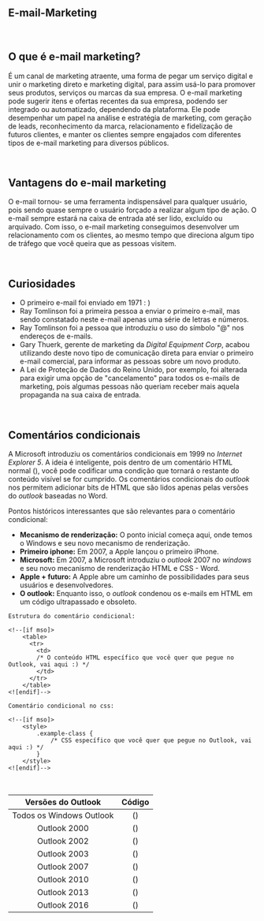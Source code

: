 ## E-mail-Marketing

<br>

## O que é e-mail marketing?
É um canal de marketing atraente, uma forma de pegar um serviço digital e unir o marketing direto e marketing digital, para assim usá-lo para promover seus produtos, serviços ou marcas da sua empresa. O e-mail marketing pode sugerir itens e ofertas recentes da sua empresa, podendo ser integrado ou automatizado, dependendo da plataforma. Ele pode desempenhar um papel na análise e estratégia de marketing, com geração de leads, reconhecimento da marca, relacionamento e fidelização de futuros clientes, e manter os clientes sempre engajados com diferentes tipos de e-mail marketing para diversos públicos.

<br>

## Vantagens do e-mail marketing
O e-mail tornou- se uma ferramenta indispensável para qualquer usuário, pois sendo quase sempre o usuário forçado a realizar algum tipo de ação. O e-mail sempre estará na caixa de entrada até ser lido, excluído ou arquivado. Com isso, o e-mail marketing conseguimos desenvolver um relacionamento com os clientes, ao mesmo tempo que direciona algum tipo de tráfego que você queira que as pessoas visitem.  

<br>

## Curiosidades
  - O primeiro e-mail foi enviado em 1971 : )<br>
  - Ray Tomlinson foi a primeira pessoa a enviar o primeiro e-mail, mas sendo constatado neste e-mail apenas uma série de letras e números.<br>
  - Ray Tomlinson foi a pessoa que introduziu o uso do símbolo "@" nos endereços de e-mails.<br> 
  - Gary Thuerk, gerente de marketing da <i>Digital Equipment Corp</i>, acabou utilizando deste novo tipo de comunicação direta para enviar o primeiro e-mail comercial, para informar as pessoas sobre um novo produto.<br>
  - A Lei de Proteção de Dados do Reino Unido, por exemplo, foi alterada para exigir uma opção de "cancelamento" para todos os e-mails de marketing, pois algumas pessoas não queriam receber mais aquela propaganda na sua caixa de entrada.    

<br>

## Comentários condicionais
A Microsoft introduziu os comentários condicionais em 1999 no <i>Internet Explorer 5</i>. A ideia é inteligente, pois dentro de um comentário HTML normal (<!-- -->), você pode codificar uma condição que tornará o restante do conteúdo visível se for cumprido. Os comentários condicionais do <i>outlook</i> nos permitem adicionar bits de HTML que são lidos apenas pelas versões do <i>outlook</i> baseadas no Word.

Pontos históricos interessantes que são relevantes para o comentário condicional:
 - <b>Mecanismo de renderização:</b> O ponto inicial começa aqui, onde temos o Windows e seu novo mecanismo de renderização.
 - <b>Primeiro iphone:</b> Em 2007, a Apple lançou o primeiro iPhone.
 - <b>Microsoft:</b> Em 2007, a Microsoft introduziu o <i>outlook</i> 2007 no <i>windows</i> e seu novo mecanismo de renderização HTML e CSS - Word.
 - <b>Apple + futuro:</b> A Apple abre um caminho de possibilidades para seus usuários e desenvolvedores.
 - <b>O outlook:</b> Enquanto isso, o <i>outlook</i> condenou os e-mails em HTML em um código ultrapassado e obsoleto.
 
```
Estrutura do comentário condicional:

<!--[if mso]>
    <table>
      <tr>
        <td>
        /* O conteúdo HTML específico que você quer que pegue no Outlook, vai aqui :) */
        </td>
      </tr>
    </table>
<![endif]-->
```

```
Comentário condicional no css:

<!--[if mso]>
    <style>
        .example-class {
            /* CSS específico que você quer que pegue no Outlook, vai aqui :) */
        }
    </style>
<![endif]-->
```

<br>

Versões do Outlook | Código
:--: | :--:
Todos os Windows Outlook | (<!--[if mso]> your code <![endif]-->)
Outlook 2000 | (<!--[if mso 9]> your code <![endif]-->)
Outlook 2002 | (<!--[if mso 10]> your code <![endif]-->)
Outlook 2003 | (<!--[if mso 11]> your code <![endif]-->)
Outlook 2007 | (<!--[if mso 12]> your code <![endif]-->)
Outlook 2010 | (<!--[if mso 14]> your code <![endif]-->)
Outlook 2013 | (<!--[if mso 15]> your code <![endif]-->)
Outlook 2016 | (<!--[if mso 16]> your code <![endif]-->)




 
